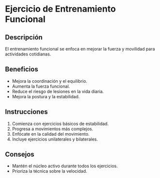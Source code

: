 # Ejercicio de Entrenamiento Funcional

## Descripción
El entrenamiento funcional se enfoca en mejorar la fuerza y movilidad para actividades cotidianas.

## Beneficios
- Mejora la coordinación y el equilibrio.
- Aumenta la fuerza funcional.
- Reduce el riesgo de lesiones en la vida diaria.
- Mejora la postura y la estabilidad.

## Instrucciones
1. Comienza con ejercicios básicos de estabilidad.
2. Progresa a movimientos más complejos.
3. Enfócate en la calidad del movimiento.
4. Incluye ejercicios unilaterales y bilaterales.

## Consejos
- Mantén el núcleo activo durante todos los ejercicios.
- Prioriza la técnica sobre la velocidad.

